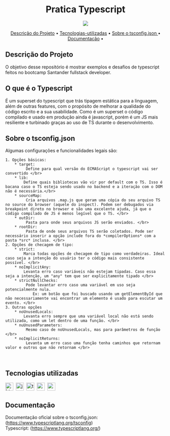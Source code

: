 <h1 align="center">Pratica Typescript</h1>

<p align="center">
  <img src="https://img.shields.io/badge/Status-em%20andamento-green"/>
</p>

<p align="center">
	<a href="#Descrição do Projeto">Descrição do Projeto</a> •
	<a href="#tecnologias-utilizadas">Tecnologias-utilizadas</a> •
 <a href="#Sobre o tsconfig.json ">Sobre o tsconfig.json </a> •
 <a href="#Documentação">Documentação</a> •
</p>

	
## Descrição do Projeto
O objetivo desse repositório é mostrar exemplos e desafios de typescript feitos no bootcamp Santander fullstack developer.

## O que é o Typescript
É um superset do typescript que trás tipagem estática para a linguagem, além de outras features, com o propósito de melhorar a qualidade do código escrito e a sua usabilidade. Como é um superset o código compilado e usado em produção ainda é javascript, porém é um JS mais resiliente e turbinado graças ao uso de TS durante o desenvolvimento.

## Sobre o tsconfig.json  

Algumas configurações e funcionalidades legais são: </br>

    1. Opções básicas:
        * target:
             Define para qual versão do ECMAScript o typescript vai ser convertido </br>
        * lib:
            Define quais bibliotecas vão vir por default com o TS. Isso é bacana caso o TS esteja sendo usado no backend e a iteração com o DOM não é necessária.</br> 
        * sourceMap:
             Cria arquivos .map.js que geram uma cópia do seu arquivo TS no source do browser (aquele do inspect). Podem ser debugados via breakpoint direto no browser e são uma excelente ajuda, já que o código compilado de JS é menos legível que o TS. </br>
        * outDir:
             Pasta para onde seus arquivos JS serão enviados. </br>
        * rootDir:
             Pasta de onde seus arquivos TS serão coletados. Pode ser necessário inserir a opção include fora do *compilerOptions* com a pasta *src* inclusa. </br>
    2. Opções de checagem de tipo:
        * strict:
            Marca todas opções de checagem de tipo como verdadeiras. Ideal caso seja a intenção do usuário ter o código mais consistente possível. </br>
        * noImplicitAny:
            Levanta erro caso variáveis não estejam tipadas. Caso essa seja a intenção, um "any" tem que ser explicitamente tipado </br>
        * strictNullChecks:
             Pode levantar erro caso uma variável em uso seja potencialmente nula. 
                Ex: um botão que foi buscado usando um getElementById que não necessariamente vai encontrar um elemento é usado para escutar um evento. </br>
    3. Outras opções
        * noUnusedLocals:
            Levanta erro sempre que uma variável local não está sendo utilizada, como um let dentro de uma função. </br>
        * nuUnusedParameters:
             Mesmo caso de noUnusedLocals, mas para parâmetros de função </br>
        * noImplicitReturns:
             Levanta um erro caso uma função tenha caminhos que retornam valor e outros que não retornam </br>
 
</br>


## Tecnologias utilizadas

  <img src="https://img.shields.io/badge/Html5-05122A?style=flat&logo=html5" alt="html5 Badge" height="25">&nbsp;
  <img src="https://img.shields.io/badge/Javascript-05122A?style=flat&logo=javascript" alt="javascript Badge" height="25">&nbsp;
  <img src="https://img.shields.io/badge/Typescript-05122A?style=flat&logo=typescript" alt="typescript Badge" height="25">&nbsp;
  <img src="https://img.shields.io/badge/Node-05122A?style=flat&logo=node" alt="node Badge" height="25">&nbsp;
  <img src="https://img.shields.io/badge/Npm-05122A?style=flat&logo=npm" alt="npm Badge" height="25">&nbsp;
</br>

## Documentação 
Documentação oficial sobre o tsconfig.json:  (https://www.typescriptlang.org/tsconfig) </br>
Typescript: (https://www.typescriptlang.org/)

